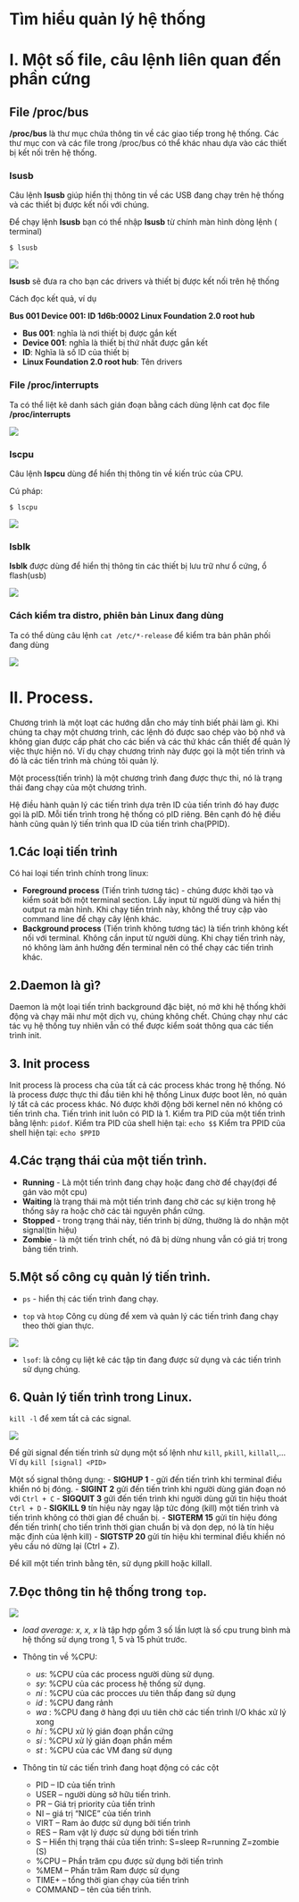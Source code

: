 # Tìm hiểu quản lý hệ thống


# I. Một số file, câu lệnh liên quan đến phần cứng

## File /proc/bus

**/proc/bus** là thư mục chứa thông tin về các giao tiếp trong hệ thống. Các thư mục con và các file trong /proc/bus có thể khác nhau dựa vào các thiết bị kết nối trên hệ thống.

### lsusb

Câu lệnh **lsusb** giúp hiển thị thông tin về các USB đang chạy trên hệ thống và các thiết bị được kết nối với chúng.

Để chạy lệnh **lsusb** bạn có thể nhập **lsusb** từ chính màn hình dòng lệnh ( terminal)

``$ lsusb``

<img src="https://github.com/vinhvt2704/Images/blob/master/lsusb.PNG">

**lsusb** sẽ đưa ra cho bạn các drivers và thiết bị được kết nối trên hệ thống

Cách đọc kết quả, ví dụ

**Bus 001 Device 001: ID 1d6b:0002 Linux Foundation 2.0 root hub**
- **Bus 001**: nghĩa là nơi thiết bị được gắn kết
- **Device 001**: nghĩa là thiết bị thứ nhất được gắn kết
- **ID**: Nghĩa là số ID của thiết bị
- **Linux Foundation 2.0 root hub**: Tên drivers 

### File /proc/interrupts

Ta có thể liệt kê danh sách gián đoạn bằng cách dùng lệnh cat đọc file **/proc/interrupts**

<img src="https://github.com/vinhvt2704/Images/blob/master/interrupts.PNG">

### lscpu

Câu lệnh **lspcu** dùng để hiển thị thông tin về kiến trúc của CPU. 

Cú pháp:

``$ lscpu``

<img src="https://github.com/vinhvt2704/Images/blob/master/lscpu.PNG">

### lsblk

**lsblk** được dùng để hiển thị thông tin các thiết bị lưu trữ như ổ cứng, ổ flash(usb)

<img src="https://github.com/vinhvt2704/Images/blob/master/lslbk.PNG">

### Cách kiểm tra distro, phiên bản Linux đang dùng

Ta có thể dùng câu lệnh ``cat /etc/*-release`` để kiểm tra bản phân phối đang dùng

<img src="https://github.com/vinhvt2704/Images/blob/master/checkdistro.PNG">

# II. Process.
Chương trình là một loạt các hướng dẫn cho máy tính biết phải làm gì. Khi chúng ta chạy một chương trình, các lệnh đó được sao chép vào bộ nhớ và không gian được cấp phát cho các biến và các thứ khác cần thiết để quản lý việc thực hiện nó. Ví dụ chạy chương trình này được gọi là một tiến trình và đó là các tiến trình mà chúng tôi quản lý.

Một process(tiến trình) là một chương trình đang được thực thi, nó là trạng thái đang chạy của một chương trình.

Hệ điều hành quản lý các tiến trình dựa trên ID của tiến trình đó hay được gọi là pID. Mỗi tiến trình trong hệ thống có pID riêng. Bên cạnh đó hệ điều hành cũng quản lý tiến trình qua ID của tiến trình cha(PPID).

## 1.Các loại tiến trình
Có hai loại tiến trình chính trong linux:
- **Foreground process** (Tiến trình tương tác) - chúng được khởi tạo và kiểm soát bởi một terminal section. Lấy input từ người dùng và hiển thị output ra màn hình. Khi chạy tiến trình này, không thể truy cập vào command line để chạy cây lệnh khác.
- **Background process** (Tiến trình không tương tác) là tiến trình không kết nối với terminal. Không cần input từ người dùng. Khi chạy tiến trình này, nó không làm ảnh hưởng đến terminal nên có thể chạy các tiến trình khác.

## 2.Daemon là gì?
Daemon là một loại tiến trình background đặc biệt, nó mở khi hệ thống khởi động và chạy mãi như một dịch vụ, chúng không chết. Chúng chạy như các tác vụ hệ thống tuy nhiên vẫn có thể được kiểm soát thông qua các tiến trình init.

## 3. Init process
Init process là process cha của tất cả các process khác trong hệ thống. Nó là process được thực thi đầu tiên khi hệ thống Linux được boot lên, nó quản lý tất cả các process khác. Nó được khởi động bởi kernel nên nó không có tiến trình cha.
Tiến trình init luôn có PID là 1.
Kiểm tra PID của một tiến trình bằng lệnh: `pidof`.
Kiểm tra PID của shell hiện tại: `echo $$`
Kiểm tra PPID của shell hiện tại: `echo $PPID`

## 4.Các trạng thái của một tiến trình.
- **Running** - Là một tiến trình đang chạy hoặc đang chờ để chạy(đợi để gán vào một cpu)
- **Waiting** là trạng thái mà một tiến trình đang chờ các sự kiện trong hệ thống sảy ra hoặc chờ các tài nguyên phần cứng.
- **Stopped** - trong trạng thái này, tiến trình bị dừng, thường là do nhận một signal(tin hiệu)
- **Zombie** - là một tiến trình chết, nó đã bị dừng nhung vẫn có giá trị trong bảng tiến trình.

## 5.Một số công cụ quản lý tiến trình.
- `ps` - hiển thị các tiến trình đang chạy.

- `top` và `htop` Công cụ dùng để xem và quản lý các tiến trình đang chạy theo thời gian thực.

![](https://i.imgur.com/mfcPwZp.png)
- `lsof`: là công cụ liệt kê các tập tin đang được sử dụng và các tiến trình sử dụng chúng.
## 6. Quản lý tiến trình trong Linux.

`kill -l` để xem tất cả các signal.

![](https://i.imgur.com/nQBJhTx.png)

Để gửi signal đến tiến trình sử dụng một số lệnh như `kill`, `pkill`, `killall`,... Ví dụ `kill [signal] <PID>`


Một số signal thông dụng:
    - **SIGHUP 1** - gửi đến tiến trình khi terminal điều khiển nó bị đóng.
    - **SIGINT 2** gửi đến tiến trình khi người dùng gián đoạn nó với `Ctrl + C`
    - **SIGQUIT 3** gửi đến tiến trình khi người dùng gửi tin hiệu thoát `Ctrl + D`
    - **SIGKILL 9** tín hiệu này ngay lập tức đóng (kill) một tiến trình và tiến trình không có thời gian để chuẩn bị.
    - **SIGTERM 15** gửi tín hiệu đóng đến tiến trình( cho tiến trình thời gian chuẩn bị và dọn dẹp, nó là tín hiệu mặc định của lệnh kill)
    - **SIGTSTP 20** gửi tín hiệu khi terminal điều khiển nó yêu cầu nó dừng lại (Ctrl + Z).



Để kill một tiến trình bằng tên, sử dụng pkill hoặc killall.

## 7.Đọc thông tin hệ thống trong `top`.

![](https://i.imgur.com/2eK8JJo.png)


- *load average: x, x, x* là tập hợp gồm 3 số lần lượt là số cpu trung bình mà hệ thống sử dụng trong 1, 5 và 15 phút trước.
- Thông tin về %CPU:
    - *us*: %CPU của các process người dùng sử dụng.
    - *sy*: %CPU của các process hệ thống sử dụng.
    - *ni* : %CPU của các procces ưu tiên thấp đang sử dụng
    - *id* : %CPU đang rảnh
    - *wa* : %CPU đang ở hàng đợi ưu tiên chờ các tiến trình I/O khác xử lý xong
    - *hi* : %CPU xử lý gián đoạn phần cứng
    - *si* : %CPU xử lý gián đoạn phần mềm
    - *st* : %CPU của các VM đang sử dụng 

- Thông tin từ các tiến trình đang hoạt động có các cột
    - PID – ID của tiến trình
    - USER – người dùng sở hữu tiến trình.
    - PR – Giá trị priority của tiến trình
    - NI – giá trị “NICE” của tiến trình
    - VIRT – Ram ảo được sử dụng bởi tiến trình
    - RES – Ram vật lý được sử dụng bởi tiến trình
    - S – Hiển thị trạng thái của tiến trình: S=sleep R=running Z=zombie (S)
    - %CPU – Phần trăm cpu được sử dụng bởi tiến trình
    - %MEM – Phần trăm Ram được sử dụng
    - TIME+ – tổng thời gian chạy của tiến trình
    - COMMAND – tên của tiến trình.

